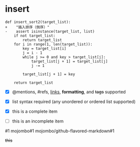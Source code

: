 # insert

```
def insert_sort2(target_list):
+    "插入排序（倒序）"
-    assert isinstance(target_list, list)
    if not target_list:
        return target_list
    for i in range(1, len(target_list)):
        key = target_list[i]
        j = i - 1
        while j >= 0 and key > target_list[j]:
            target_list[j + 1] = target_list[j]
            j -= 1

        target_list[j + 1] = key

    return target_list

```
- [x] @mentions, #refs, [links](), **formatting**, and <del>tags</del> supported
- [x] list syntax required (any unordered or ordered list supported)
- [x] this is a complete item
- [ ] this is an incomplete item




#1
mojombo#1
mojombo/github-flavored-markdown#1



~~this~~
